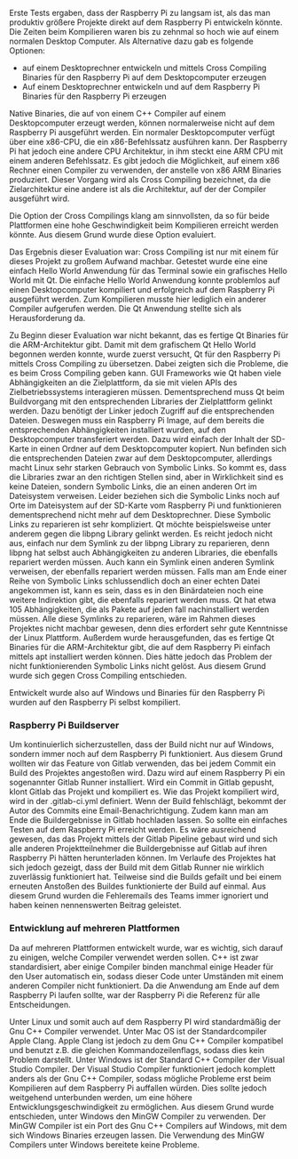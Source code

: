
Erste Tests ergaben, dass der Raspberry Pi zu langsam ist, als das man produktiv größere Projekte direkt auf dem Raspberry Pi entwickeln könnte. Die Zeiten beim Kompilieren waren bis zu zehnmal so hoch wie auf einem normalen Desktop Computer.
Als Alternative dazu gab es folgende Optionen: 
*   auf einem Desktoprechner entwickeln und mittels Cross Compiling Binaries für den Raspberry Pi auf dem Desktopcomputer erzeugen
*   Auf einem Desktoprechner entwickeln und auf dem Raspberry Pi Binaries für den Raspberry Pi erzeugen

Native Binaries, die auf von einem C++ Compiler auf einem Desktopcomputer erzeugt werden, können normalerweise nicht auf dem Raspberry Pi ausgeführt werden. Ein normaler Desktopcomputer verfügt über eine x86-CPU, die ein x86-Befehlssatz ausführen kann. Der Raspberry Pi hat jedoch eine andere CPU Architektur, in ihm steckt eine ARM CPU mit einem anderen Befehlssatz. Es gibt jedoch die Möglichkeit, auf einem x86 Rechner einen Compiler zu verwenden, der anstelle von x86 ARM Binaries produziert. Dieser Vorgang wird als Cross Compiling bezeichnet, da die Zielarchitektur eine andere ist als die Architektur, auf der der Compiler ausgeführt wird. 

Die Option der Cross Compilings klang am sinnvollsten, da so für beide Plattformen eine hohe Geschwindigkeit beim Kompilieren erreicht werden könnte. Aus diesem Grund wurde diese Option evaluiert. 

Das Ergebnis dieser Evaluation war: Cross Compiling ist nur mit einem für dieses Projekt zu großem Aufwand machbar. Getestet wurde eine eine einfach Hello World Anwendung für das Terminal sowie ein grafisches Hello World mit Qt. Die einfache Hello World Anwendung konnte problemlos auf einen Desktopcomputer kompiliert und erfolgreich auf dem Raspberry Pi ausgeführt werden. Zum Kompilieren musste hier lediglich ein anderer Compiler aufgerufen werden. Die Qt Anwendung stellte sich als Herausforderung da. 

Zu Beginn dieser Evaluation war nicht bekannt, das es fertige Qt Binaries für die ARM-Architektur gibt. Damit mit dem grafischem Qt Hello World begonnen werden konnte, wurde zuerst versucht, Qt für den Raspberry Pi mittels Cross Compiling zu übersetzen. Dabei zeigten sich die Probleme, die es beim Cross Compiling geben kann. GUI Frameworks wie Qt haben viele Abhängigkeiten an die Zielplattform, da sie mit vielen APIs des Zielbetriebssystems interagieren müssen. Dementsprechend muss Qt beim Buildvorgang mit den entsprechenden Libraries der Zielplattform gelinkt werden. Dazu benötigt der Linker jedoch Zugriff auf die entsprechenden Dateien. Deswegen muss ein Raspberry Pi Image, auf dem bereits die entsprechenden Abhängigkeiten installiert wurden, auf den Desktopcomputer transferiert werden. Dazu wird einfach der Inhalt der SD-Karte in einen Ordner auf dem Desktopcomputer kopiert. Nun befinden sich die entsprechenden Dateien zwar auf dem Desktopcomputer, allerdings macht Linux sehr starken Gebrauch von Symbolic Links. So kommt es, dass die Libraries zwar an den richtigen Stellen sind, aber in Wirklichkeit sind es keine Dateien, sondern Symbolic Links, die an einen anderen Ort im Dateisystem verweisen. Leider beziehen sich die Symbolic Links noch auf Orte im Dateisystem auf der SD-Karte vom Raspberry Pi und funktionieren dementsprechend nicht mehr auf dem Desktoprechner. Diese Symbolic Links zu reparieren ist sehr kompliziert. Qt möchte beispielsweise unter anderem gegen die libpng Library gelinkt werden. Es reicht jedoch nicht aus, einfach nur dem Symlink zu der libpng Library zu reparieren, denn libpng hat selbst auch Abhängigkeiten zu anderen Libraries, die ebenfalls repariert werden müssen. Auch kann ein Symlink einen anderen Symlink verweisen, der ebenfalls repariert werden müssen. Falls man am Ende einer Reihe von Symbolic Links schlussendlich doch an einer echten Datei angekommen ist, kann es sein, dass es in den Binärdateien noch eine weitere Indirektion gibt, die ebenfalls repariert werden muss. Qt hat etwa 105 Abhängigkeiten, die als Pakete auf jeden fall nachinstalliert werden müssen. Alle diese Symlinks zu reparieren, wäre im Rahmen dieses Projektes nicht machbar gewesen, denn dies erfordert sehr gute Kenntnisse der Linux Plattform. Außerdem wurde herausgefunden, das es fertige Qt Binaries für die ARM-Architektur gibt, die auf dem Raspberry Pi einfach mittels apt installiert werden können. Dies hätte jedoch das Problem der nicht funktionierenden Symbolic Links nicht gelöst. Aus diesem Grund wurde sich gegen Cross Compiling entschieden. 

Entwickelt wurde also auf Windows und Binaries für den Raspberry Pi wurden auf den Raspberry Pi selbst kompiliert. 

### Raspberry Pi Buildserver

Um kontinuierlich sicherzustellen, dass der Build nicht nur auf Windows, sondern immer noch auf dem Raspberry Pi funktioniert. Aus diesem Grund wollten wir das Feature von Gitlab verwenden, das bei jedem Commit ein Build des Projektes angestoßen wird. Dazu wird auf einem Raspberry Pi ein sogenannter Gitlab Runner installiert. Wird ein Commit in Gitlab gepusht, klont Gitlab das Projekt und kompiliert es. Wie das Projekt kompiliert wird, wird in der .gitlab-ci.yml definiert. Wenn der Build fehlschlägt, bekommt der Autor des Commits eine Email-Benachrichtigung. Zudem kann man am Ende die Buildergebnisse in Gitlab hochladen lassen. So sollte ein einfaches Testen auf dem Raspberry Pi erreicht werden. Es wäre ausreichend gewesen, das das Projekt mittels der Gitlab Pipeline gebaut wird und sich alle anderen Projektteilnehmer die Buildergebnisse auf Gitlab auf ihren Raspberry Pi hätten herunterladen können.
Im Verlaufe des Projektes hat sich jedoch gezeigt, dass der Build mit dem Gitlab Runner nie wirklich zuverlässig funktioniert hat. Teilweise sind die Builds gefailt und bei einem erneuten Anstoßen des Buildes funktionierte der Build auf einmal. Aus diesem Grund wurden die Fehleremails des Teams immer ignoriert und haben keinen nennenswerten Beitrag geleistet.


### Entwicklung auf mehreren Plattformen

Da auf mehreren Plattformen entwickelt wurde, war es wichtig, sich darauf zu einigen, welche Compiler verwendet werden sollen. C++ ist zwar standardisiert, aber einige Compiler binden manchmal einige Header für den User automatisch ein, sodass dieser Code unter Umständen mit einem anderen Compiler nicht funktioniert. Da die Anwendung am Ende auf dem Raspberry Pi laufen sollte, war der Raspberry Pi die Referenz für alle Entscheidungen. 

Unter Linux und somit auch auf dem Raspberry PI wird standardmäßig der Gnu C++ Compiler verwendet. Unter Mac OS ist der Standardcompiler Apple Clang. Apple Clang ist jedoch zu dem Gnu C++ Compiler kompatibel und benutzt z.B. die gleichen Kommandozeilenflags, sodass dies kein Problem darstellt. Unter Windows ist der Standard C++ Compiler der Visual Studio Compiler. Der Visual Studio Compiler funktioniert jedoch komplett anders als der Gnu C++ Compiler, sodass mögliche Probleme erst beim Kompilieren auf dem Raspberry Pi auffallen würden. Dies sollte jedoch weitgehend unterbunden werden, um eine höhere Entwicklungsgeschwindigkeit zu ermöglichen. Aus diesem Grund wurde entschieden, unter Windows den MinGW Compiler zu verwenden. Der MinGW Compiler ist ein Port des Gnu C++ Compilers auf Windows, mit dem sich Windows Binaries erzeugen lassen. Die Verwendung des MinGW Compilers unter Windows bereitete keine Probleme.